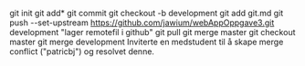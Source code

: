 git init
git add*
git commit
git checkout -b development
git add git.md
git push --set-upstream https://github.com/jawium/webAppOppgave3.git development
"lager remotefil i github"
git pull
git merge master
git checkout master
git merge development
Inviterte en medstudent til å skape merge conflict ("patricbj") og resolvet denne.
